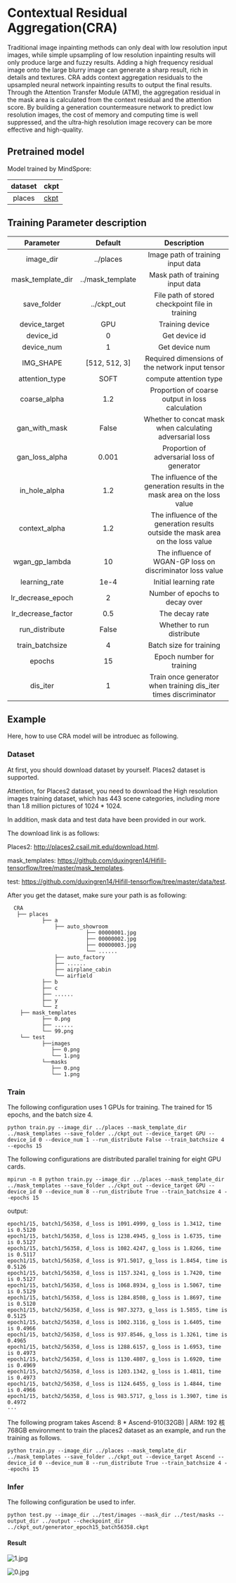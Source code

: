 # Contextual Residual Aggregation(CRA)

Traditional image inpainting methods can only deal with low resolution input images, while simple upsampling of low resolution inpainting results will only produce large and fuzzy results. Adding a high frequency residual image onto the large blurry image can generate a sharp result, rich in details and textures. CRA adds context aggregation residuals to the upsampled neural network inpainting results to output the final results. Through the Attention Transfer Module (ATM), the aggregation residual in the mask area is calculated from the context residual and the attention score. By building a generation countermeasure network to predict low resolution images, the cost of memory and computing time is well suppressed, and the ultra-high resolution image recovery can be more effective and high-quality.

## Pretrained model

Model trained by MindSpore:

|  dataset  |  ckpt  |
| :-----: | ------ |
| places | [ckpt](https://download.mindspore.cn/vision/cra/cra.ckpt) |

## Training Parameter description

| Parameter | Default | Description |
|:----:|:--------:|:-------:|
| image_dir | ../places | Image path of training input data |
| mask_template_dir | ../mask_template | Mask path of training input data |
| save_folder |../ckpt_out| File path of stored checkpoint file in training |
| device_target | GPU | Training device |
| device_id | 0 | Get device id |
| device_num | 1 | Get device num |
| IMG_SHAPE | [512, 512, 3] | Required dimensions of the network input tensor |
| attention_type | SOFT | compute attention type |
| coarse_alpha | 1.2 | Proportion of coarse output in loss calculation |
| gan_with_mask | False | Whether to concat mask when calculating adversarial loss |
| gan_loss_alpha | 0.001 | Proportion of adversarial loss of generator |
| in_hole_alpha | 1.2 | The influence of the generation results in the mask area on the loss value |
| context_alpha | 1.2 | The influence of the generation results outside the mask area on the loss value |
| wgan_gp_lambda | 10 | The influence of WGAN-GP loss on discriminator loss value |
| learning_rate | 1e-4 | Initial learning rate |
| lr_decrease_epoch | 2 | Number of epochs to decay over |
| lr_decrease_factor | 0.5 | The decay rate |
| run_distribute | False | Whether to run distribute |
| train_batchsize | 4 | Batch size for training |
| epochs | 15 | Epoch number for training |
| dis_iter | 1 | Train once generator when training dis_iter times discriminator |

## Example

Here, how to use CRA model will be introduec as following.

### Dataset

At first, you should download dataset by yourself. Places2 dataset is supported.

Attention, for Places2 dataset, you need to download the High resolution images training dataset, which has 443 scene categories,
including more than 1.8 million pictures of 1024 * 1024.

In addition, mask data and test data have been provided in our work.

The download link is as follows:

Places2: http://places2.csail.mit.edu/download.html.

mask_templates: https://github.com/duxingren14/Hifill-tensorflow/tree/master/mask_templates.

test: https://github.com/duxingren14/Hifill-tensorflow/tree/master/data/test.

After you get the dataset, make sure your path is as following:

```text
  CRA
   ├── places
           ├── a
               ├── auto_showroom
                         ├── 00000001.jpg
                         ├── 00000002.jpg
                         ├── 00000003.jpg
                         └── ......
               ├── auto_factory
               ├── ......
               ├── airplane_cabin
               └── airfield
           ├── b
           ├── c
           ├── ......
           ├── y
           └── z
    ├── mask_templates
           ├── 0.png
           ├── ......
           └── 99.png
    └── test
           ├──images
              ├── 0.png
              └── 1.png
           └──masks
              ├── 0.png
              └── 1.png
```

### Train

The following configuration uses 1 GPUs for training. The trained for 15 epochs, and the batch size 4.

```shell
python train.py --image_dir ../places --mask_template_dir ../mask_templates --save_folder ../ckpt_out --device_target GPU --device_id 0 --device_num 1 --run_distribute False --train_batchsize 4 --epochs 15
```

The following configurations are distributed parallel training for eight GPU cards.

```shell
mpirun -n 8 python train.py --image_dir ../places --mask_template_dir ../mask_templates --save_folder ../ckpt_out --device_target GPU --device_id 0 --device_num 8 --run_distribute True --train_batchsize 4 --epochs 15
```

output:

```text
epoch1/15, batch1/56358, d_loss is 1091.4999, g_loss is 1.3412, time is 0.5120
epoch1/15, batch1/56358, d_loss is 1238.4945, g_loss is 1.6735, time is 0.5127
epoch1/15, batch1/56358, d_loss is 1082.4247, g_loss is 1.8266, time is 0.5117
epoch1/15, batch1/56358, d_loss is 971.5017, g_loss is 1.8454, time is 0.5126
epoch1/15, batch1/56358, d_loss is 1157.3241, g_loss is 1.7420, time is 0.5127
epoch1/15, batch1/56358, d_loss is 1068.8934, g_loss is 1.5067, time is 0.5129
epoch1/15, batch1/56358, d_loss is 1284.8508, g_loss is 1.8697, time is 0.5120
epoch1/15, batch2/56358, d_loss is 987.3273, g_loss is 1.5855, time is 0.5125
epoch1/15, batch2/56358, d_loss is 1002.3116, g_loss is 1.6405, time is 0.4966
epoch1/15, batch2/56358, d_loss is 937.8546, g_loss is 1.3261, time is 0.4965
epoch1/15, batch2/56358, d_loss is 1288.6157, g_loss is 1.6953, time is 0.4973
epoch1/15, batch2/56358, d_loss is 1130.4807, g_loss is 1.6920, time is 0.4969
epoch1/15, batch2/56358, d_loss is 1203.1342, g_loss is 1.4811, time is 0.4973
epoch1/15, batch2/56358, d_loss is 1124.6455, g_loss is 1.4844, time is 0.4966
epoch1/15, batch2/56358, d_loss is 983.5717, g_loss is 1.3907, time is 0.4972
···
```

The following program takes Ascend: 8 * Ascend-910(32GB) | ARM: 192 核 768GB environment to train the places2 dataset as an example, and run the training as follows.

```shell
python train.py --image_dir ../places --mask_template_dir ../mask_templates --save_folder ../ckpt_out --device_target Ascend --device_id 0 --device_num 8 --run_distribute True --train_batchsize 4 --epochs 15
```

### Infer

The following configuration be used to infer.

```shell
python test.py --image_dir ../test/images --mask_dir ../test/masks --output_dir ../output --checkpoint_dir ../ckpt_out/generator_epoch15_batch56358.ckpt
```

#### Result

![1.jpg](attachment:1.jpg)

![0.jpg](attachment:0.jpg)
